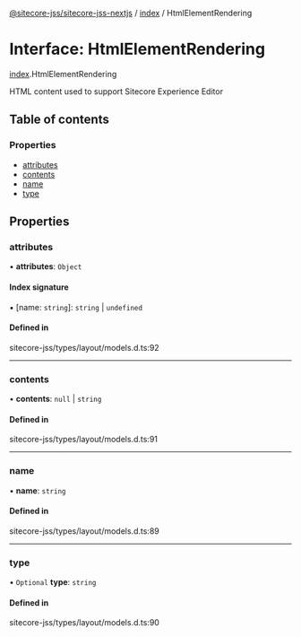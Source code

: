 [@sitecore-jss/sitecore-jss-nextjs](../README.md) / [index](../modules/index.md) / HtmlElementRendering

# Interface: HtmlElementRendering

[index](../modules/index.md).HtmlElementRendering

HTML content used to support Sitecore Experience Editor

## Table of contents

### Properties

- [attributes](index.HtmlElementRendering.md#attributes)
- [contents](index.HtmlElementRendering.md#contents)
- [name](index.HtmlElementRendering.md#name)
- [type](index.HtmlElementRendering.md#type)

## Properties

### attributes

• **attributes**: `Object`

#### Index signature

▪ [name: `string`]: `string` \| `undefined`

#### Defined in

sitecore-jss/types/layout/models.d.ts:92

___

### contents

• **contents**: ``null`` \| `string`

#### Defined in

sitecore-jss/types/layout/models.d.ts:91

___

### name

• **name**: `string`

#### Defined in

sitecore-jss/types/layout/models.d.ts:89

___

### type

• `Optional` **type**: `string`

#### Defined in

sitecore-jss/types/layout/models.d.ts:90
